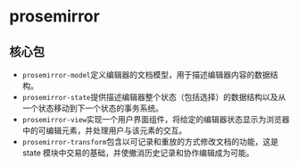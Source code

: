# prosemirror

## 核心包

- `prosemirror-model`定义编辑器的文档模型，用于描述编辑器内容的数据结构。
- `prosemirror-state`提供描述编辑器整个状态（包括选择）的数据结构以及从一个状态移动到下一个状态的事务系统。
- `prosemirror-view`实现一个用户界面组件，将给定的编辑器状态显示为浏览器中的可编辑元素，并处理用户与该元素的交互。
- `prosemirror-transform`包含以可记录和重放的方式修改文档的功能，这是 state 模块中交易的基础，并使撤消历史记录和协作编辑成为可能。
